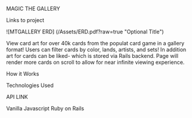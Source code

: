 MAGIC THE GALLERY

Links to project


![MTGALLERY ERD]
(/Assets/ERD.pdf?raw=true "Optional Title")


View card art for over 40k cards from the populat card game in a gallery format!  Users can filter cards by color, lands, artists, and sets!  In addition art for cards can be liked- which is stored via Rails backend.  Page will render more cards on scroll to allow for near infinite viewing experience.

How it Works


Technologies Used

API LINK


Vanilla Javascript
Ruby on Rails



